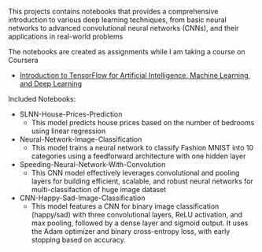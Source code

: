 This projects contains notebooks that provides a comprehensive introduction to various deep learning techniques,
from basic neural networks to advanced convolutional neural networks (CNNs), and their applications in real-world problems

The notebooks are created as assignments while I am taking a course on Coursera
* [Introduction to TensorFlow for Artificial Intelligence, Machine Learning, and Deep Learning](https://www.coursera.org/learn/introduction-tensorflow/home/welcome)

Included Notebooks:
- SLNN-House-Prices-Prediction
   - This model predicts house prices based on the number of bedrooms using linear regression
- Neural-Network-Image-Classification
   - This model trains a neural network to classify Fashion MNIST into 10 categories using a feedforward architecture with one hidden layer
- Speeding-Neural-Network-With-Convolution
   - This CNN model effectively leverages convolutional and pooling layers for building efficient, scalable, and robust neural networks for multi-classifaction of huge image dataset
- CNN-Happy-Sad-Image-Classification
   - This model features a CNN for binary image classification (happy/sad) with three convolutional layers, ReLU activation, and max pooling,
     followed by a dense layer and sigmoid output. It uses the Adam optimizer and binary cross-entropy loss, with early stopping based on accuracy.



